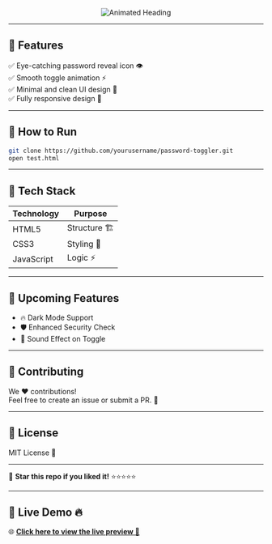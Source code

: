<p align="center">
  <img src="https://readme-typing-svg.demolab.com?font=Poppins&weight=600&size=35&duration=4000&pause=200&color=F75C7E&vCenter=true&width=600&height=70&lines=%F0%9F%94%A5+Password+Visibility+Toggler+%F0%9F%9B%A1%EF%B8%8F;%F0%9F%92%A1+Smooth+UI+Design+With+CSS+Animation+%F0%9F%92%A1;%F0%9F%9A%80+Built+for+Developers+%F0%9F%9A%80" alt="Animated Heading">
</p>

---

## 🎯 Features
✅ Eye-catching password reveal icon 👁️  
✅ Smooth toggle animation ⚡  
✅ Minimal and clean UI design 🎨  
✅ Fully responsive design 📱  

---

## 🚀 How to Run
```bash
git clone https://github.com/yourusername/password-toggler.git
open test.html
```

---

## 🌈 Tech Stack
| Technology    | Purpose              |
|---------------|-------------------|
| HTML5         | Structure 🏗️     |
| CSS3          | Styling 🎨         |
| JavaScript    | Logic ⚡           |

---

## 🎉 Upcoming Features
- 🔥 Dark Mode Support  
- 🛡️ Enhanced Security Check  
- 🎵 Sound Effect on Toggle  

---

## 📝 Contributing
We ❤️ contributions!  
Feel free to create an issue or submit a PR. 🚀  

---

## 📌 License
MIT License 📜  

---

🌟 **Star this repo if you liked it!** ⭐⭐⭐⭐⭐  

---

## 🎯 Live Demo 🔥
🌐 **[Click here to view the live preview 🚀](https://krishna6547.github.io/Login-page/)**  
